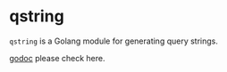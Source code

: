 # qstring

`qstring` is a Golang module for generating query strings.

[godoc](https://pkg.go.dev/github.com/masakurapa/qstring) please check here.
